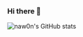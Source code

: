 ### Hi there 👋

<!--
**naw0n/naw0n** is a ✨ _special_ ✨ repository because its `README.md` (this file) appears on your GitHub profile.

Here are some ideas to get you started:

- 🔭 I’m currently working on ...
- 🌱 I’m currently learning ...
- 👯 I’m looking to collaborate on ...
- 🤔 I’m looking for help with ...
- 💬 Ask me about ...
- 📫 How to reach me: ...
- 😄 Pronouns: ...
- ⚡ Fun fact: ...
-->
![naw0n's GitHub stats](https://github-readme-stats.vercel.app/api?username=naw0n&&show_icons=true&theme=Hidingspecificstats)
